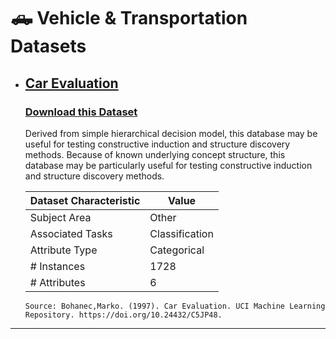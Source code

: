 # 🛻 Vehicle & Transportation Datasets

* ## [Car Evaluation](https://archive.ics.uci.edu/dataset/19/car+evaluation)
  ### [Download this Dataset](https://archive.ics.uci.edu/static/public/19/car+evaluation.zip)

  Derived from simple hierarchical decision model, this database may be useful for testing constructive induction and structure discovery methods.
  Because of known underlying concept structure, this database may be particularly useful for testing constructive induction and structure discovery methods.

  | Dataset Characteristic | Value    |
  |-----------------------|----------|
  | Subject Area          | Other    |
  | Associated Tasks      | Classification |
  | Attribute Type        | Categorical |
  | # Instances           | 1728     |
  | # Attributes          | 6        |

      Source: Bohanec,Marko. (1997). Car Evaluation. UCI Machine Learning Repository. https://doi.org/10.24432/C5JP48.

---


